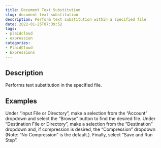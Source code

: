 ```yaml
---
title: Document Text Substitution
slug: document-text-substitution
description: Perform text substitution within a specified file
date: 2022-01-25T07:39:52
tags:
- plaidcloud
- expression
categories:
- PlaidCloud
- Expressions
---
```



## Description


Performs text substitution in the specified file.







## Examples


Under “Input File or Directory”, make a selection from the “Account” dropdown and select the “Browse” button to find the desired file. Under “Destination File or Directory”, make a selection from the “Destination” dropdown and, if compression is desired, the “Compression” dropdown (Note: “No Compression” is the default.). Finally, select “Save and Run Step”.





